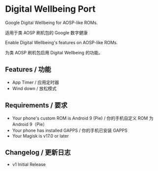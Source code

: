 # Digital Wellbeing Port

Google Digital Wellbeing for AOSP-like ROMs.

适用于类 AOSP 刷机包的 Google 数字健康

Enable Digital Wellbeing's features on AOSP-like ROMs.

为类 AOSP 刷机包启用 Digital Wellbeing 的功能。

## Features / 功能

* App Timer / 应用定时器
* Wind down / 放松模式

## Requirements / 要求

* Your phone's custom ROM is Android 9 (Pie) / 你的手机自定义 ROM 为 Android 9（Pie）
* Your phone has installed GAPPS / 你的手机已安装 GAPPS
* Your Magisk is v17.0 or later

## Changelog / 更新日志

* v1 Initial Release